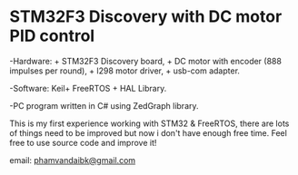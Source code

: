 # STM32F3 Discovery with DC motor PID control 

-Hardware: 
	+ STM32F3 Discovery board, 
	+ DC motor with encoder (888 impulses per round), 
	+ l298 motor driver, 
	+ usb-com adapter.

-Software: Keil+ FreeRTOS + HAL Library.

-PC program written in C# using ZedGraph library.

This is my first experience working with STM32 & FreeRTOS, there are lots of things need to be improved but now i don't have enough free time.
Feel free to use source code and improve it!

email: phamvandaibk@gmail.com 

